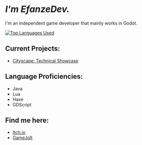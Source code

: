 # ***I'm EfanzeDev.***

I'm an independent game developer that mainly works in Godot.

[![Top Languages Used](https://github-readme-stats.vercel.app/api/top-langs/?username=EfanzeDev&layout=compact&theme=tokyonight)](https://github.com/anuraghazra/github-readme-stats)

## Current Projects:
* [Cityscape: Technical Showcase](https://efanzedev.itch.io/cityscape-technical-showcase)

## Language Proficiencies:
* Java
* Lua
* Haxe
* GDScript

## Find me here:
- [Itch.io](https://efanzedev.itch.io/)
- [GameJolt](https://gamejolt.com/@EfanzeDev)